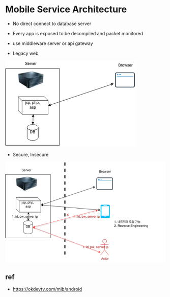 # Mobile Service Architecture
- No direct connect to database server
- Every app is exposed to be decompiled and packet monitored
- use middleware server or api gateway


- Legacy web
<img src="images/MobileServiceArchitecture1.webp">

- Secure, Insecure
<img src="images/MobileServiceArchitecture2.webp">

## ref
- https://okdevtv.com/mib/android
